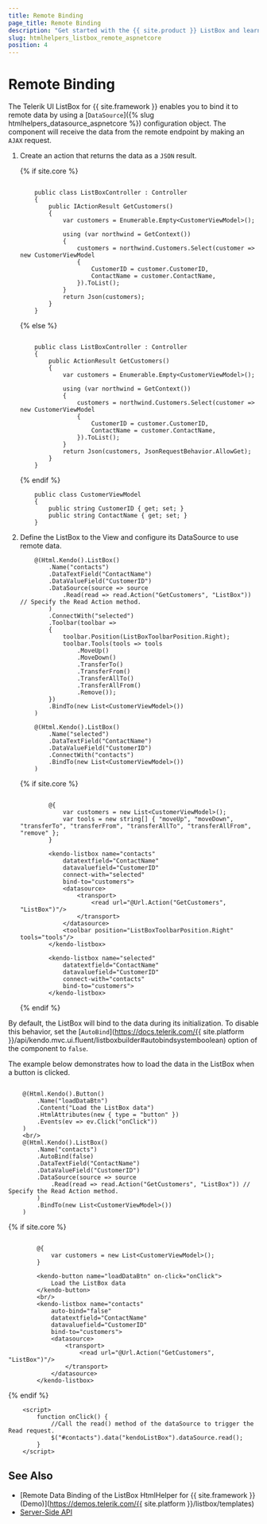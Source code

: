 ```yaml
---
title: Remote Binding
page_title: Remote Binding
description: "Get started with the {{ site.product }} ListBox and learn how to bind the ListBox to remote data."
slug: htmlhelpers_listbox_remote_aspnetcore
position: 4
---
```


# Remote Binding

The Telerik UI ListBox for {{ site.framework }} enables you to bind it to remote data by using a [`DataSource`]({% slug htmlhelpers_datasource_aspnetcore %}) configuration object. The component will receive the data from the remote endpoint by making an `AJAX` request.

1. Create an action that returns the data as a `JSON` result.

    {% if site.core %}
    ```Controller

        public class ListBoxController : Controller
        {
            public IActionResult GetCustomers()
            {
                var customers = Enumerable.Empty<CustomerViewModel>();

                using (var northwind = GetContext())
                {
                    customers = northwind.Customers.Select(customer => new CustomerViewModel
                    {
                        CustomerID = customer.CustomerID,
                        ContactName = customer.ContactName,
                    }).ToList();
                }
                return Json(customers);
            }
        }
    ```
    {% else %}
    ```Controller

        public class ListBoxController : Controller
        {
            public ActionResult GetCustomers()
            {
                var customers = Enumerable.Empty<CustomerViewModel>();

                using (var northwind = GetContext())
                {
                    customers = northwind.Customers.Select(customer => new CustomerViewModel
                    {
                        CustomerID = customer.CustomerID,
                        ContactName = customer.ContactName,
                    }).ToList();
                }
                return Json(customers, JsonRequestBehavior.AllowGet);
            }
        }
    ```
    {% endif %}
    ```Model
        public class CustomerViewModel
        {
            public string CustomerID { get; set; }
            public string ContactName { get; set; }
        }
    ```

1. Define the ListBox to the View and configure its DataSource to use remote data.


    ```HtmlHelper
        @(Html.Kendo().ListBox()
            .Name("contacts")
            .DataTextField("ContactName")
            .DataValueField("CustomerID")
            .DataSource(source => source
                .Read(read => read.Action("GetCustomers", "ListBox")) // Specify the Read Action method.
            )
            .ConnectWith("selected")
            .Toolbar(toolbar =>
            {
                toolbar.Position(ListBoxToolbarPosition.Right);
                toolbar.Tools(tools => tools
                    .MoveUp()
                    .MoveDown()
                    .TransferTo()
                    .TransferFrom()
                    .TransferAllTo()
                    .TransferAllFrom()
                    .Remove());
            })
            .BindTo(new List<CustomerViewModel>())
        )

        @(Html.Kendo().ListBox()
            .Name("selected")
            .DataTextField("ContactName")
            .DataValueField("CustomerID")
            .ConnectWith("contacts")
            .BindTo(new List<CustomerViewModel>())
        )
    ```
    {% if site.core %}
    ```TagHelper

            @{
                var customers = new List<CustomerViewModel>();
                var tools = new string[] { "moveUp", "moveDown", "transferTo", "transferFrom", "transferAllTo", "transferAllFrom", "remove" };
            }

            <kendo-listbox name="contacts"
                datatextfield="ContactName"
                datavaluefield="CustomerID"
                connect-with="selected"
                bind-to="customers">
                <datasource>
                    <transport>
                        <read url="@Url.Action("GetCustomers", "ListBox")"/>
                    </transport>
                </datasource>
                <toolbar position="ListBoxToolbarPosition.Right" tools="tools"/>
            </kendo-listbox>

            <kendo-listbox name="selected"
                datatextfield="ContactName"
                datavaluefield="CustomerID"
                connect-with="contacts"
                bind-to="customers">
            </kendo-listbox>
    ```
    {% endif %}



By default, the ListBox will bind to the data during its initialization. To disable this behavior, set the [`AutoBind`](https://docs.telerik.com/{{ site.platform }}/api/kendo.mvc.ui.fluent/listboxbuilder#autobindsystemboolean) option of the component to `false`.

The example below demonstrates how to load the data in the ListBox when a button is clicked.

```HtmlHelper

    @(Html.Kendo().Button()
        .Name("loadDataBtn")
        .Content("Load the ListBox data")
        .HtmlAttributes(new { type = "button" })
        .Events(ev => ev.Click("onClick"))
    )
    <br/>
    @(Html.Kendo().ListBox()
        .Name("contacts")
        .AutoBind(false)
        .DataTextField("ContactName")
        .DataValueField("CustomerID")
        .DataSource(source => source
            .Read(read => read.Action("GetCustomers", "ListBox")) // Specify the Read Action method.
        )
        .BindTo(new List<CustomerViewModel>())
    )

```
{% if site.core %}
```TagHelper

        @{
            var customers = new List<CustomerViewModel>();
        }

        <kendo-button name="loadDataBtn" on-click="onClick">
            Load the ListBox data
        </kendo-button>
        <br/>
        <kendo-listbox name="contacts" 
            auto-bind="false"
            datatextfield="ContactName"
            datavaluefield="CustomerID"
            bind-to="customers">
            <datasource>
                <transport>
                    <read url="@Url.Action("GetCustomers", "ListBox")"/>
                </transport>
            </datasource>
        </kendo-listbox>
```
{% endif %}
```JS scripts
    <script>
        function onClick() {
            //Call the read() method of the dataSource to trigger the Read request.
            $("#contacts").data("kendoListBox").dataSource.read();
        }
    </script>
```

## See Also

* [Remote Data Binding of the ListBox HtmlHelper for {{ site.framework }} (Demo)](https://demos.telerik.com/{{ site.platform }}/listbox/templates)
* [Server-Side API](/api/listbox)
